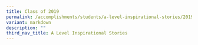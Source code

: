 ```yaml
---
title: Class of 2019
permalink: /accomplishments/students/a-level-inspirational-stories/2019/overview/
variant: markdown
description: ""
third_nav_title: A Level Inspirational Stories
---
```

